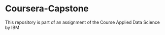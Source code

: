 # Coursera-Capstone
This repository is part of an assignment of the Course Applied Data Science by IBM 

